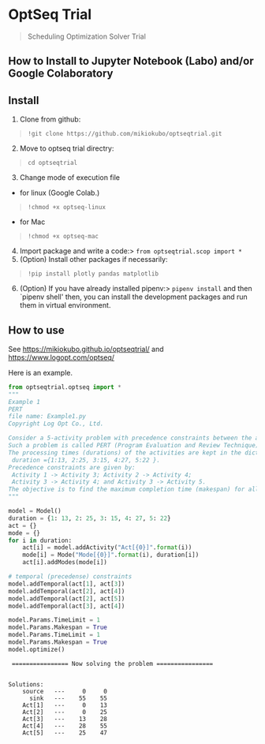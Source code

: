# OptSeq Trial 
> Scheduling Optimization Solver Trial 


## How to Install to Jupyter Notebook (Labo) and/or Google Colaboratory

## Install

1. Clone from github:
> `!git clone https://github.com/mikiokubo/optseqtrial.git`
2. Move to optseq trial directry:
> `cd optseqtrial`

3. Change mode of execution file

 - for linux (Google Colab.)  
 > `!chmod +x optseq-linux`   

 - for Mac 
 > `!chmod +x optseq-mac`  

4. Import package and write a code:> `from optseqtrial.scop import *`
5. (Option) Install other packages if necessarily: 
> `!pip install plotly pandas matplotlib`

6. (Option) If you have already installed pipenv:> `pipenv install` and then `pipenv shell'
then, you can install the development packages and run them in virtual environment. 



## How to use

See https://mikiokubo.github.io/optseqtrial/  and  https://www.logopt.com/optseq/ 

Here is an example. 

```python
from optseqtrial.optseq import *
"""
Example 1
PERT
file name: Example1.py
Copyright Log Opt Co., Ltd.

Consider a 5-activity problem with precedence constraints between the activities.
Such a problem is called PERT (Program Evaluation and Review Technique).
The processing times (durations) of the activities are kept in the dictionary
 duration ={1:13, 2:25, 3:15, 4:27, 5:22 }.
Precedence constraints are given by:
 Activity 1 -> Activity 3; Activity 2 -> Activity 4;
 Activity 3 -> Activity 4; and Activity 3 -> Activity 5.
The objective is to find the maximum completion time (makespan) for all 5 activities.
"""

model = Model()
duration = {1: 13, 2: 25, 3: 15, 4: 27, 5: 22}
act = {}
mode = {}
for i in duration:
    act[i] = model.addActivity("Act[{0}]".format(i))
    mode[i] = Mode("Mode[{0}]".format(i), duration[i])
    act[i].addModes(mode[i])

# temporal (precedense) constraints
model.addTemporal(act[1], act[3])
model.addTemporal(act[2], act[4])
model.addTemporal(act[2], act[5])
model.addTemporal(act[3], act[4])

model.Params.TimeLimit = 1
model.Params.Makespan = True
model.Params.TimeLimit = 1
model.Params.Makespan = True
model.optimize()
```

    
     ================ Now solving the problem ================ 
    
    
    Solutions:
        source   ---     0     0
          sink   ---    55    55
        Act[1]   ---     0    13
        Act[2]   ---     0    25
        Act[3]   ---    13    28
        Act[4]   ---    28    55
        Act[5]   ---    25    47

